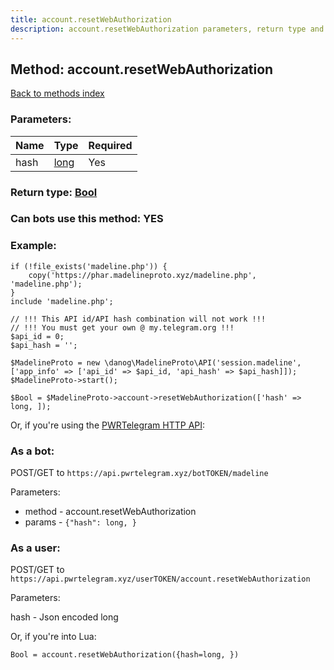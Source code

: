 ```yaml
---
title: account.resetWebAuthorization
description: account.resetWebAuthorization parameters, return type and example
---
```

## Method: account.resetWebAuthorization  
[Back to methods index](index.md)


### Parameters:

| Name     |    Type       | Required |
|----------|---------------|----------|
|hash|[long](../types/long.md) | Yes|


### Return type: [Bool](../types/Bool.md)

### Can bots use this method: **YES**


### Example:


```
if (!file_exists('madeline.php')) {
    copy('https://phar.madelineproto.xyz/madeline.php', 'madeline.php');
}
include 'madeline.php';

// !!! This API id/API hash combination will not work !!!
// !!! You must get your own @ my.telegram.org !!!
$api_id = 0;
$api_hash = '';

$MadelineProto = new \danog\MadelineProto\API('session.madeline', ['app_info' => ['api_id' => $api_id, 'api_hash' => $api_hash]]);
$MadelineProto->start();

$Bool = $MadelineProto->account->resetWebAuthorization(['hash' => long, ]);
```

Or, if you're using the [PWRTelegram HTTP API](https://pwrtelegram.xyz):

### As a bot:

POST/GET to `https://api.pwrtelegram.xyz/botTOKEN/madeline`

Parameters:

* method - account.resetWebAuthorization
* params - `{"hash": long, }`



### As a user:

POST/GET to `https://api.pwrtelegram.xyz/userTOKEN/account.resetWebAuthorization`

Parameters:

hash - Json encoded long




Or, if you're into Lua:

```
Bool = account.resetWebAuthorization({hash=long, })
```

